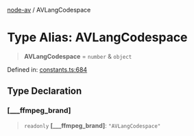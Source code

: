 [node-av](../globals.md) / AVLangCodespace

# Type Alias: AVLangCodespace

> **AVLangCodespace** = `number` & `object`

Defined in: [constants.ts:684](https://github.com/seydx/av/blob/f8631fc881b394300b1479f511d55cf1c370a87f/src/constants/constants.ts#L684)

## Type Declaration

### \[\_\_\_ffmpeg\_brand\]

> `readonly` **\[\_\_\_ffmpeg\_brand\]**: `"AVLangCodespace"`
